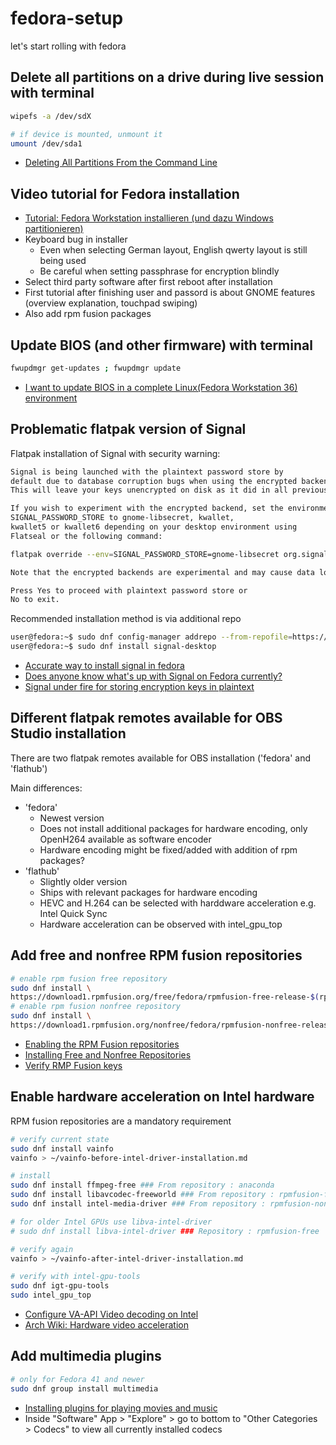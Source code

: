 # fedora-setup
let's start rolling with fedora

## Delete all partitions on a drive during live session with terminal
```bash
wipefs -a /dev/sdX

# if device is mounted, unmount it
umount /dev/sda1
```
- [Deleting All Partitions From the Command Line](https://serverfault.com/questions/250839/deleting-all-partitions-from-the-command-line)

## Video tutorial for Fedora installation
- [Tutorial: Fedora Workstation installieren (und dazu Windows partitionieren)](https://www.youtube.com/watch?v=cRIeogbzET4&t=1010s)
- Keyboard bug in installer
  - Even when selecting German layout, English qwerty layout is still being used
  - Be careful when setting passphrase for encryption blindly
- Select third party software after first reboot after installation
- First tutorial after finishing user and passord is about GNOME features (overview explanation, touchpad swiping)
- Also add rpm fusion packages
## Update BIOS (and other firmware) with terminal

```bash
fwupdmgr get-updates ; fwupdmgr update
```
- [I want to update BIOS in a complete Linux(Fedora Workstation 36) environment](https://www.reddit.com/r/Fedora/comments/yot62i/i_want_to_update_bios_in_a_complete_linuxfedora/)

## Problematic flatpak version of Signal
Flatpak installation of Signal with security warning:

```bash
Signal is being launched with the plaintext password store by
default due to database corruption bugs when using the encrypted backends.
This will leave your keys unencrypted on disk as it did in all previous versions.

If you wish to experiment with the encrypted backend, set the environment variable
SIGNAL_PASSWORD_STORE to gnome-libsecret, kwallet,
kwallet5 or kwallet6 depending on your desktop environment using
Flatseal or the following command:

flatpak override --env=SIGNAL_PASSWORD_STORE=gnome-libsecret org.signal.Signal

Note that the encrypted backends are experimental and may cause data loss on some systems.

Press Yes to proceed with plaintext password store or
No to exit.
```

Recommended installation method is via additional repo

```bash
user@fedora:~$ sudo dnf config-manager addrepo --from-repofile=https://download.opensuse.org/repositories/network:im:signal/Fedora_41/network:im:signal.repo
user@fedora:~$ sudo dnf install signal-desktop
```

- [Accurate way to install signal in fedora](https://discussion.fedoraproject.org/t/accurate-way-to-install-signal-in-fedora/117236)
- [Does anyone know what's up with Signal on Fedora currently?](https://www.reddit.com/r/Fedora/comments/1fsrzyi/does_anyone_know_whats_up_with_signal_on_fedora/)
- [Signal under fire for storing encryption keys in plaintext](https://news.ycombinator.com/item?id=40898353)

## Different flatpak remotes available for OBS Studio installation
There are two flatpak remotes available for OBS installation ('fedora' and 'flathub')

Main differences:
- 'fedora'
  - Newest version
  - Does not install additional packages for hardware encoding, only OpenH264 available as software encoder
  - Hardware encoding might be fixed/added with addition of rpm packages?
- 'flathub'
  - Slightly older version
  - Ships with relevant packages for hardware encoding
  - HEVC and H.264 can be selected with harddware acceleration e.g. Intel Quick Sync
  - Hardware acceleration can be observed with intel_gpu_top
 
## Add free and nonfree RPM fusion repositories

```bash
# enable rpm fusion free repository
sudo dnf install \
https://download1.rpmfusion.org/free/fedora/rpmfusion-free-release-$(rpm -E %fedora).noarch.rpm
# enable rpm fusion nonfree repository
sudo dnf install \
https://download1.rpmfusion.org/nonfree/fedora/rpmfusion-nonfree-release-$(rpm -E %fedora).noarch.rpm
```

- [Enabling the RPM Fusion repositories](https://docs.fedoraproject.org/en-US/quick-docs/rpmfusion-setup/)
- [Installing Free and Nonfree Repositories](https://rpmfusion.org/Configuration)
- [Verify RMP Fusion keys](https://rpmfusion.org/keys)

## Enable hardware acceleration on Intel hardware

RPM fusion repositories are a mandatory requirement

```bash
# verify current state
sudo dnf install vainfo
vainfo > ~/vainfo-before-intel-driver-installation.md

# install
sudo dnf install ffmpeg-free ### From repository : anaconda
sudo dnf install libavcodec-freeworld ### From repository : rpmfusion-free
sudo dnf install intel-media-driver ### From repository : rpmfusion-nonfree

# for older Intel GPUs use libva-intel-driver
# sudo dnf install libva-intel-driver ### Repository : rpmfusion-free

# verify again
vainfo > ~/vainfo-after-intel-driver-installation.md

# verify with intel-gpu-tools
sudo dnf igt-gpu-tools
sudo intel_gpu_top
```

- [Configure VA-API Video decoding on Intel](https://fedoraproject.org/wiki/Firefox_Hardware_acceleration#Configure_VA-API_Video_decoding_on_Intel)
- [Arch Wiki: Hardware video acceleration](https://wiki.archlinux.org/title/Hardware_video_acceleration)

## Add multimedia plugins

```bash
# only for Fedora 41 and newer
sudo dnf group install multimedia
```

- [Installing plugins for playing movies and music](https://docs.fedoraproject.org/en-US/quick-docs/installing-plugins-for-playing-movies-and-music/)
- Inside "Software" App > "Explore" > go to bottom to "Other Categories > Codecs" to view all currently installed codecs
